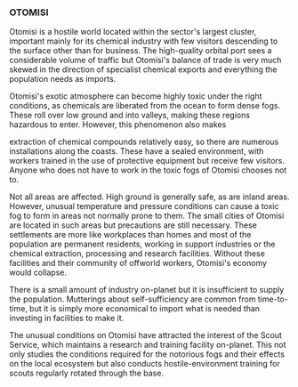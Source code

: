 ### OTOMISI

Otomisi is a hostile world located within the sector's largest cluster, important mainly for its chemical industry with few visitors descending to the surface other than for business. The high-quality orbital port sees a considerable volume of traffic but Otomisi's balance of trade is very much skewed in the direction of specialist chemical exports and everything the population needs as imports.

Otomisi's exotic atmosphere can become highly toxic under the right conditions, as chemicals are liberated from the ocean to form dense fogs. These roll over low ground and into valleys, making these regions hazardous to enter. However, this phenomenon also makes

extraction of chemical compounds relatively easy, so there are numerous installations along the coasts. These have a sealed environment, with workers trained in the use of protective equipment but receive few visitors.
Anyone who does not have to work in the toxic fogs of Otomisi chooses not to.

Not all areas are affected. High ground is generally safe, as are inland areas. However, unusual temperature and pressure conditions can cause a toxic fog to form in areas not normally prone to them. The small cities of Otomisi are located in such areas but precautions are still necessary. These settlements are more like workplaces than homes and most of the population are permanent residents, working in support industries or the chemical extraction, processing and research facilities. Without these facilities and their community of offworld workers, Otomisi's economy would collapse.

There is a small amount of industry on-planet but it is insufficient to supply the population. Mutterings about self-sufficiency are common from time-to-time, but it is simply more economical to import what is needed than investing in facilities to make it.

The unusual conditions on Otomisi have attracted the interest of the Scout Service, which maintains a research and training facility on-planet. This not only studies the conditions required for the notorious fogs and their effects on the local ecosystem but also conducts hostile-environment training for scouts regularly rotated through the base.